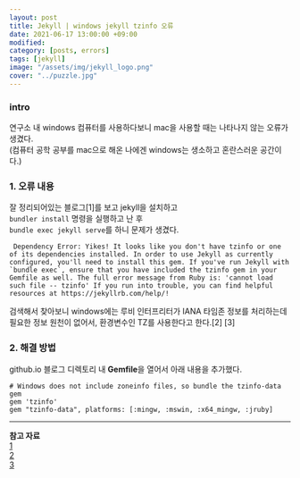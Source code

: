 ```yaml
---
layout: post
title: Jekyll | windows jekyll tzinfo 오류
date: 2021-06-17 13:00:00 +09:00
modified: 
category: [posts, errors]
tags: [jekyll]
image: "/assets/img/jekyll_logo.png"
cover: "../puzzle.jpg"
---
```


### intro

연구소 내 windows 컴퓨터를 사용하다보니 mac을 사용할 때는 나타나지 않는 오류가 생겼다. <br>
(컴퓨터 공학 공부를 mac으로 해온 나에겐 windows는 생소하고 혼란스러운 공간이다.)<br>

### 1. 오류 내용

잘 정리되어있는 블로그[1]를 보고 jekyll을 설치하고<br>
`bundler install` 명령을 실행하고 난 후 <br>
`bundle exec jekyll serve`를 하니 문제가 생겼다.<br>

```
 Dependency Error: Yikes! It looks like you don't have tzinfo or one of its dependencies installed. In order to use Jekyll as currently configured, you'll need to install this gem. If you've run Jekyll with `bundle exec`, ensure that you have included the tzinfo gem in your Gemfile as well. The full error message from Ruby is: 'cannot load such file -- tzinfo' If you run into trouble, you can find helpful resources at https://jekyllrb.com/help/!
```

검색해서 찾아보니 windows에는 루비 인터프리터가 IANA 타임존 정보를 처리하는데 필요한 정보 원천이 없어서, 환경변수인 TZ를 사용한다고 한다.[2] [3] <br>


### 2. 해결 방법

github.io 블로그 디렉토리 내 **Gemfile**을 열어서 아래 내용을 추가했다. <br>

```
# Windows does not include zoneinfo files, so bundle the tzinfo-data gem
gem 'tzinfo'
gem "tzinfo-data", platforms: [:mingw, :mswin, :x64_mingw, :jruby]
```

---
**참고 자료**<br>
[1](https://shryu8902.github.io/_posts/2018-06-22-jekyll-on-windows/) <br>
[2](https://jennysgap.tistory.com/entry/Github-Pages-04-%ED%83%80%EC%9E%84%EC%A1%B4-%EA%B4%80%EB%A6%AC) <br>
[3](https://jekyllrb.com/docs/installation/windows/) <br>